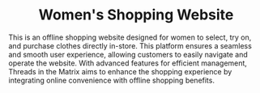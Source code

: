 <h1 align="center">Women's Shopping Website</h1>

This is an offline shopping website designed for women to select, try on, and purchase clothes directly in-store. This platform ensures a seamless and smooth user experience, allowing customers to easily navigate and operate the website. With advanced features for efficient management, Threads in the Matrix aims to enhance the shopping experience by integrating online convenience with offline shopping benefits.



